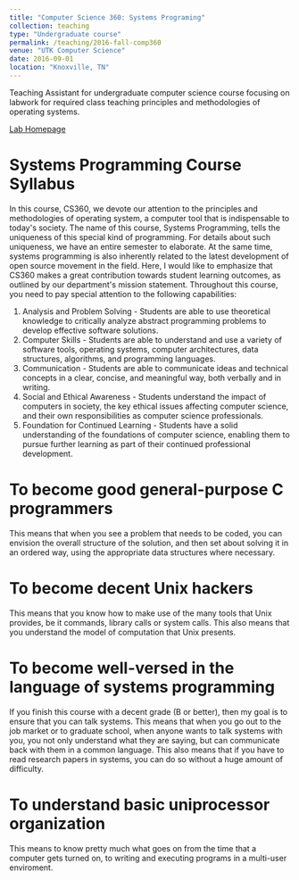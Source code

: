 ```yaml
---
title: "Computer Science 360: Systems Programing"
collection: teaching
type: "Undergraduate course"
permalink: /teaching/2016-fall-comp360
venue: "UTK Computer Science"
date: 2016-09-01
location: "Knoxville, TN"
---
```


Teaching Assistant for undergraduate computer science course focusing on labwork for required class teaching principles and methodologies of operating systems.

[Lab Homepage](http://web.eecs.utk.edu/~cs360/)

Systems Programming Course Syllabus
======
In this course, CS360, we devote our attention to the principles and methodologies of operating system, a computer tool that is indispensable to today's society. The name of this course, Systems Programming, tells the uniqueness of this special kind of programming. For details about such uniqueness, we have an entire semester to elaborate. At the same time, systems programming is also inherently related to the latest development of open source movement in the field. Here, I would like to emphasize that CS360 makes a great contribution towards student learning outcomes, as outlined by our department's mission statement. Throughout this course, you need to pay special attention to the following capabilities:

1. Analysis and Problem Solving - Students are able to use theoretical knowledge to critically analyze abstract programming problems to develop effective software solutions.
1. Computer Skills - Students are able to understand and use a variety of software tools, operating systems, computer architectures, data structures, algorithms, and programming languages.
1. Communication - Students are able to communicate ideas and technical concepts in a clear, concise, and meaningful way, both verbally and in writing.
1. Social and Ethical Awareness - Students understand the impact of computers in society, the key ethical issues affecting computer science, and their own responsibilities as computer science professionals.
1. Foundation for Continued Learning - Students have a solid understanding of the foundations of computer science, enabling them to pursue further learning as part of their continued professional development.

To become good general-purpose C programmers
======
This means that when you see a problem that needs to be coded, you can envision the overall structure of the solution, and then set about solving it in an ordered way, using the appropriate data structures where necessary.

To become decent Unix hackers
======
This means that you know how to make use of the many tools that Unix provides, be it commands, library calls or system calls. This also means that you understand the model of computation that Unix presents.

To become well-versed in the language of systems programming
======
If you finish this course with a decent grade (B or better), then my goal is to ensure that you can talk systems. This means that when you go out to the job market or to graduate school, when anyone wants to talk systems with you, you not only understand what they are saying, but can communicate back with them in a common language. This also means that if you have to read research papers in systems, you can do so without a huge amount of difficulty.

To understand basic uniprocessor organization
======
This means to know pretty much what goes on from the time that a computer gets turned on, to writing and executing programs in a multi-user enviroment.
